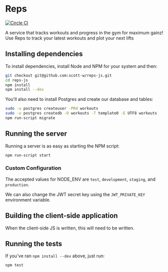 # Reps

[![Circle CI](https://circleci.com/gh/scott-w/reps-js.svg?style=svg)](https://circleci.com/gh/scott-w/reps-js)

A service that tracks workouts and progress in the gym for maximum gainz! Use
Reps to track your latest workouts and plot your next lifts


## Installing dependencies

To install dependencies, install Node and NPM for your system and then:

```bash
git checkout git@github.com:scott-w/reps-js.git
cd reps-js
npm install
npm install --dev
```

You'll also need to install Postgres and create our database and tables:

```bash
sudo -u postgres createuser -PRd workouts
sudo -u postgres createdb -O workouts -T template0 -E UTF8 workouts
npm run-script migrate
```

## Running the server

Running a server is as easy as starting the NPM script:

```bash
npm run-script start
```

### Custom Configuration

The accepted values for NODE_ENV are `test`, `development`, `staging`, and
`production`.

We can also change the JWT secret key using the `JWT_PRIVATE_KEY` environment
variable.


## Building the client-side application

When the client-side JS is written, this will need to be written.


## Running the tests

If you've ran `npm install --dev` above, just run:

```bash
npm test
```

[googleplus]: https://github.com/dwyl/hapi-auth-google/blob/master/GOOGLE-APP-STEP-BY-STEP-GUIDE.md
